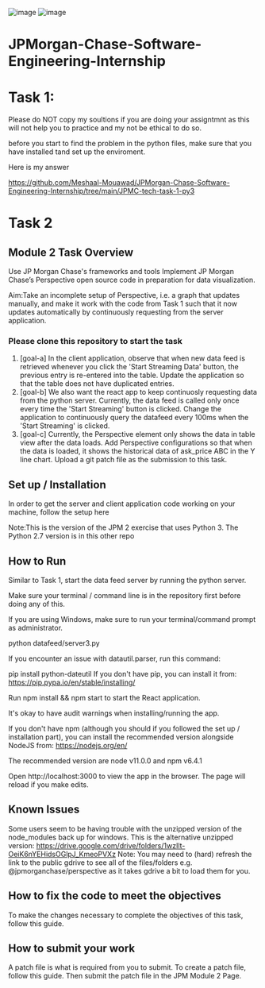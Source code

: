![image](https://user-images.githubusercontent.com/72484101/187799604-a75843e0-4669-4b81-87a2-83bbe9ead49c.png)
![image](https://user-images.githubusercontent.com/72484101/187801042-c8b12279-7859-4512-b8ee-a8c4ef266260.png)


# JPMorgan-Chase-Software-Engineering-Internship

# Task 1:
Please do NOT copy my soultions if you are doing your assigntmnt as this will not help you to practice and my not be ethical to do so.

before you start to find the problem in the python files, make sure that you have installed tand set up the enviroment.

Here is my answer

https://github.com/Meshaal-Mouawad/JPMorgan-Chase-Software-Engineering-Internship/tree/main/JPMC-tech-task-1-py3



# Task 2

## Module 2 Task Overview
Use JP Morgan Chase's frameworks and tools Implement JP Morgan Chase’s Perspective open source code in preparation for data 
visualization.

Aim:Take an incomplete setup of Perspective, i.e. a graph that updates manually, and make it work with the code from Task 1 such that it now updates automatically by continuously requesting from the server application.

### Please clone this repository to start the task
1. [goal-a] In the client application, observe that when new data feed is retrieved whenever you click the 'Start Streaming Data' button, the previous entry is re-entered into the table. Update the application so that the table does not have duplicated entries.
2. [goal-b] We also want the react app to keep continuosly requesting data from the python server. Currently, the data feed is called only once every time the 'Start Streaming' button is clicked. Change the application to continuously query the datafeed every 100ms when the 'Start Streaming' is clicked.
3. [goal-c] Currently, the Perspective element only shows the data in table view after the data loads. Add Perspective configurations so that when the data is loaded, it shows the historical data of ask_price ABC in the Y line chart.
Upload a git patch file as the submission to this task.

## Set up / Installation
In order to get the server and client application code working on your machine, follow the setup here

Note:This is the version of the JPM 2 exercise that uses Python 3. The Python 2.7 version is in this other repo

## How to Run
Similar to Task 1, start the data feed server by running the python server.

Make sure your terminal / command line is in the repository first before doing any of this.

If you are using Windows, make sure to run your terminal/command prompt as administrator.

python datafeed/server3.py

If you encounter an issue with datautil.parser, run this command:

pip install python-dateutil
If you don't have pip, you can install it from: https://pip.pypa.io/en/stable/installing/

Run npm install && npm start to start the React application.

It's okay to have audit warnings when installing/running the app.

If you don't have npm (although you should if you followed the set up / installation part), you can install the recommended version alongside NodeJS from: https://nodejs.org/en/

The recommended version are node v11.0.0 and npm v6.4.1

Open http://localhost:3000 to view the app in the browser. The page will reload if you make edits.

## Known Issues
Some users seem to be having trouble with the unzipped version of the node_modules back up for windows. This is the alternative unzipped version: https://drive.google.com/drive/folders/1wzIlt-OeiK6nYEHidsOGlpJ_KmeoPVXz
Note: You may need to (hard) refresh the link to the public gdrive to see all of the files/folders e.g. @jpmorganchase/perspective as it takes gdrive a bit to load them for you.

## How to fix the code to meet the objectives
To make the changes necessary to complete the objectives of this task, follow this guide.

## How to submit your work
A patch file is what is required from you to submit. To create a patch file, follow this guide. Then submit the patch file in the JPM Module 2 Page.
